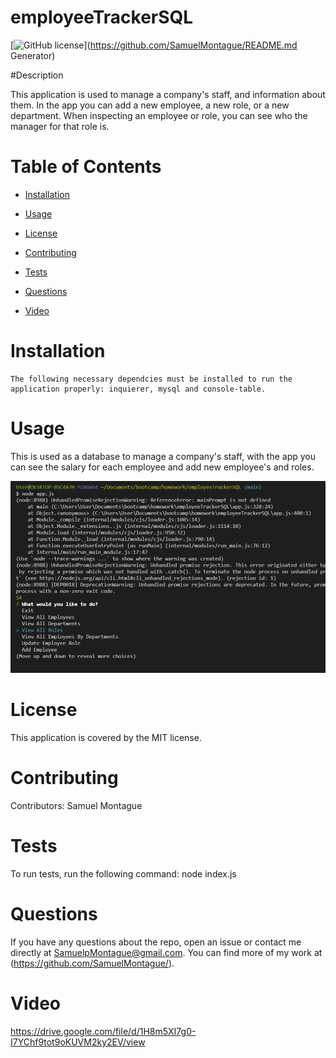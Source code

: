 # employeeTrackerSQL

[![GitHub license](https://img.shields.io/badge/license-MIT-blue.svg)](https://github.com/SamuelMontague/README.md Generator)
  
#Description

This application is used to manage a company's staff, and information about them. In the app you can add a new employee, a new role, or a new department. When inspecting an employee or role, you can see who the manager for that role is. 
    
# Table of Contents

* [Installation](#installation)
    
* [Usage](#usage)

* [License](#license)

* [Contributing](#contributing)

* [Tests](#tests)

* [Questions](#questions)

* [Video](#video)
    
# Installation
    The following necessary dependcies must be installed to run the application properly: inquierer, mysql and console-table.

# Usage

This is used as a database to manage a company's staff, with the app you can see the salary for each employee and add new employee's and roles.

![screenshot](./assets/employeeTracker.PNG)

# License

This application is covered by the MIT license.
    
# Contributing

Contributors: Samuel Montague

# Tests

To run tests, run the following command: node index.js
    
# Questions

If you have any questions about the repo, open an issue or contact me directly at SamuelpMontague@gmail.com. You can find more of my work at (https://github.com/SamuelMontague/).

# Video
https://drive.google.com/file/d/1H8m5XI7g0-I7YChf9tot9oKUVM2ky2EV/view